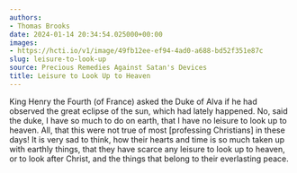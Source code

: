 ```yaml
---
authors:
- Thomas Brooks
date: 2024-01-14 20:34:54.025000+00:00
images:
- https://hcti.io/v1/image/49fb12ee-ef94-4ad0-a688-bd52f351e87c
slug: leisure-to-look-up
source: Precious Remedies Against Satan's Devices
title: Leisure to Look Up to Heaven
---
```


King Henry the Fourth (of France) asked the Duke of Alva if he had observed the
great eclipse of the sun, which had lately happened. No, said the duke, I have so much
to do on earth, that I have no leisure to look up to heaven. All, that this were not
true of most [professing Christians] in these days! It is very sad to think, how their
hearts and time is so much taken up with earthly things, that they have scarce any
leisure to look up to heaven, or to look after Christ, and the things that belong to
their everlasting peace.